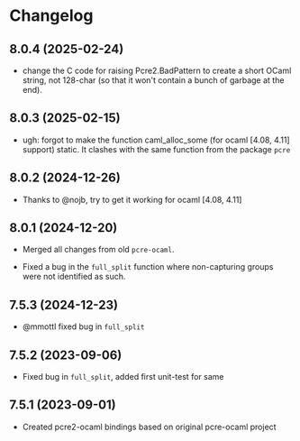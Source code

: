 # Changelog

## 8.0.4 (2025-02-24)

- change the C code for raising Pcre2.BadPattern to create a short
  OCaml string, not 128-char (so that it won't contain a bunch of
  garbage at the end).

## 8.0.3 (2025-02-15)

- ugh: forgot to make the function caml_alloc_some (for ocaml [4.08, 4.11] support) static.  It clashes with the same function from the package `pcre`

## 8.0.2 (2024-12-26)

- Thanks to @nojb, try to get it working for ocaml [4.08, 4.11]

## 8.0.1 (2024-12-20)

- Merged all changes from old `pcre-ocaml`.

- Fixed a bug in the `full_split` function where non-capturing groups were
  not identified as such.

## 7.5.3 (2024-12-23)

* @mmottl fixed bug in `full_split`

## 7.5.2 (2023-09-06)

- Fixed bug in `full_split`, added first unit-test for same

## 7.5.1 (2023-09-01)

- Created pcre2-ocaml bindings based on original pcre-ocaml project
